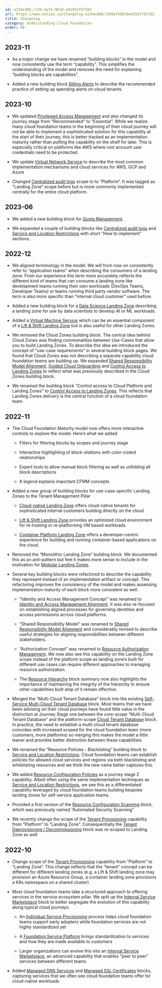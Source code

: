 ```yaml
---
id: e234e308-c739-4af4-9610-e81915f973d2
url: https://www.notion.so/Changelog-e234e308c7394af49610e81915f973d2
title: Changelog
category: Understanding Cloud Foundation
order: 40
---
```


## 2023-11

- As a major change we have renamed “building blocks” in the model and now consistently use the term “capability”. This simplifies the understanding of the model and removes the need for explaining “building blocks are capabilities”.

- Added a new building block [Billing Alerts](../maturity-model/cost-management/billing-alerts.md) to describe the recommended practice of setting up spending alerts on cloud tenants. 

## 2023-10

- We updated [Privileged Access Management](../maturity-model/iam/privileged-access-management.md) and also changed its journey stage from “Recommended” to “Essential”. While we realize many cloud foundation teams in the beginning of their cloud journey will not be able to implement a sophisticated solution for this capability at the start of their journey, this is better tracked as an implementation maturity rather than putting the capability on the shelf for later. This is especially critical on platforms like AWS where root account user credentials need to be protected.

- We update [Virtual Network Service](../maturity-model/service-ecosystem/virtual-network-service.md) to describe the most common implementation mechanisms and cloud services for AWS, GCP and Azure

- Changed [Centralized audit logs](../maturity-model/security-and-compliance/centralized-audit-logs.md) scope to to “Platform”. It was tagged as “Landing Zone” scope before but is more commonly implemented centrally for the entire cloud platform.

## 2023-06

- We added a new building block for [Quota Management](../maturity-model/cost-management/quota-management.md).

- We expanded a couple of building blocks like [Centralized audit logs](../maturity-model/security-and-compliance/centralized-audit-logs.md) and [Service and Location Restrictions](../maturity-model/security-and-compliance/service-and-location-restrictions.md) with short “How to implement” sections.

## 2022-12

- We aligned terminology in the model. We will from now on consistently refer to “application teams” when describing the consumers of a landing zone. From our experience this term more accurately reflects the different kind of teams that can consume a landing zone like development teams running their own workloads (DevOps Teams, Developer Teams) or teams running third party vendor software. The term is also more specific than “internal cloud customer” used before.

- Added a new building block for a [Data Science Landing Zone](../maturity-model/tenant-management/data-science-landing-zone.md) describing a landing zone for use by data scientists to develop AI or ML workloads.

- Added a [Virtual Machine Service](../maturity-model/service-ecosystem/virtual-machine-service.md) which can be an essential component of a [Lift & Shift Landing Zone](../maturity-model/tenant-management/lift-and-shift-landing-zone.md) but is also useful for other Landing Zones.

- We removed the Cloud Zones building block. The central idea behind Cloud Zones was finding commonalities between Use-Cases that allow you to build Landing Zones. To describe this idea we introduced the concept of “use-case requirements” in several building block pages. We found that Cloud Zones was not describing a separate capability cloud foundation teams are building up. We expanded [Shared Responsibility Model Alignment](../maturity-model/security-and-compliance/shared-responsibility-model-alignment.md), [Guided Cloud Onboarding](../maturity-model/security-and-compliance/guided-cloud-onboarding.md) and [Control Access to Landing Zones](../maturity-model/security-and-compliance/control-access-to-landing-zones.md) to reflect what was previously described in the Cloud Zones building block.

- We renamed the building block “Control access to Cloud Platform and Landing Zones” to [Control Access to Landing Zones](../maturity-model/security-and-compliance/control-access-to-landing-zones.md). This reflects that Landing Zones delivery is the central function of a cloud foundation team.

## 2022-11

- The Cloud Foundation Maturity model now offers more interactive controls to explore the model. Here’s what we added

    - Filters for filtering blocks by scopes and journey stage

    - Interactive highlighting of block relations with color-coded relationships

    - Expert tools to allow manual block filtering as well as unfolding all block descriptions

    - A legend explains important CFMM concepts

- Added a new group of building blocks for use-case-specific Landing Zones to the Tenant Management Pillar

    - [Cloud-native Landing Zone](../maturity-model/tenant-management/cloud-native-landing-zone.md) offers cloud-native tenants for sophisticated internal customers building directly on the cloud

    - [Lift & Shift Landing Zone](../maturity-model/tenant-management/lift-and-shift-landing-zone.md) provides an optimized cloud environment for re-hosting or re-platforming VM based workloads.

    - [Container Platform Landing Zone](../maturity-model/tenant-management/container-platform-landing-zone.md) offers a developer-centric experience for building and running container-based applications on the cloud.

- Removed the “Monolithic Landing Zone” building block. We documented this as an anti-pattern but feel it makes more sense to include in the motivation for [Modular Landing Zones](../maturity-model/tenant-management/modular-landing-zones.md).

- Several key building blocks were refactored to describe the capability they represent instead of an implementation artifact or concept. This refactoring improves the consistency of the model and makes assessing implementation maturity of each block more consistent as well.

    - "Identity and Access Management Concept” was renamed to [Identity and Access Management Alignment](../maturity-model/iam/identity-and-access-management-alignment.md). It was also re-focused on establishing aligned processes for governing identities and access permissions across cloud platforms.

    - "Shared Responsibility Model” was renamed to [Shared Responsibility Model Alignment](../maturity-model/security-and-compliance/shared-responsibility-model-alignment.md) and considerably revised to describe useful strategies for aligning responsibilities between different stakeholders.

    - “Authorization Concept” was renamed to  [Resource Authorization Management](../maturity-model/iam/resource-authorization-management.md). We now also see this capability on the Landing Zone scope instead of the platform scope as landing zone’s built for different use cases can require different approaches to managing resource authorization.

    - The [Resource Hierarchy](../maturity-model/tenant-management/resource-hierarchy.md) block summary now also highlights the importance of maintaining the integrity of the hierarchy to ensure other capabilities built atop of it remain effective.

- Merged the “Multi-Cloud Tenant Database” block into the existing [Self-Service Multi-Cloud Tenant Database](../maturity-model/tenant-management/self-service-multi-cloud-tenant-database.md) block. Most teams that we have been advising on their cloud journeys have found little value in the distinction at Journey Stage one between the core-scope “Multi-Cloud Tenant Database” and the platform-scope [Cloud Tenant Database](../maturity-model/tenant-management/cloud-tenant-database.md) block. In practice, the need to establish a multi-cloud tenant database coincides with increased scoped for the cloud foundation team (more customers, more platforms) so merging this makes the model a little leaner and provides better distinction between these capabilities.

- We renamed the “Resource Policies - Blacklisting” building block to [Service and Location Restrictions](../maturity-model/security-and-compliance/service-and-location-restrictions.md). Cloud foundation teams can establish policies for allowed cloud services and regions via both blacklisting and whitelisting resources and we think the new name better captures this. 

- We added [Resource Configuration Policies](../maturity-model/security-and-compliance/resource-configuration-policies.md) as a journey stage 2 capability. Albeit often using the same implementation techniques as [Service and Location Restrictions](../maturity-model/security-and-compliance/service-and-location-restrictions.md), we see this as a differentiated capability leveraged by cloud foundation teams building bespoke landing zones for self-service application teams.

- Provided a first version of the [Resource Configuration Scanning](../maturity-model/security-and-compliance/resource-configuration-scanning.md) block, which was previously named “Automated Security Scanning”

- We recently change the scope of the [Tenant Provisioning](../maturity-model/tenant-management/tenant-provisioning.md) capability from “Platform” to “Landing Zone”. Consequentially the [Tenant Deprovisioning / Decommissioning](../maturity-model/tenant-management/tenant-deprovisioning-decommissioning.md) block was re-scoped to Landing Zone as well

## 2022-10

- Change scope of the [Tenant Provisioning](../maturity-model/tenant-management/tenant-provisioning.md) capability from “Platform” to “Landing Zone”. This change reflects that the “tenant” concept can be different for different landing zones (e.g. a Lift & Shift landing zone may provision an Azure Resource Group, a container landing zone provisions a K8s namespace on a shared cluster)

- Most cloud foundation teams take a structured approach to offering services in the service ecosystem pillar. We split up the [Internal Service Marketplace](../maturity-model/service-ecosystem/internal-service-marketplace.md) block to better segregate the evolution of this capability along typical cloud journeys.

    - An [Individual Service Provisioning](../maturity-model/service-ecosystem/individual-service-provisioning.md) process helps cloud foundation teams support early adopters while foundation services are not highly standardized yet

    - A [Foundation Service Platform](../maturity-model/service-ecosystem/foundation-service-platform.md) brings standardization to services and how they are made available to customers

    - Larger organizations can evolve this into an [Internal Service Marketplace](../maturity-model/service-ecosystem/internal-service-marketplace.md), an advanced capability that enables “peer to peer” services between different teams

- Added [Managed DNS Services](../maturity-model/service-ecosystem/managed-dns-services.md) and [Managed SSL Certificates](../maturity-model/service-ecosystem/managed-ssl-certificates.md) blocks, capturing services that we often see cloud foundation teams offer for cloud-native workloads

